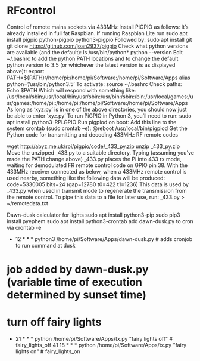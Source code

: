 # RFcontrol
Control of remote mains sockets via 433MHz
Install PiGPIO as follows:
It’s already installed in full fat Raspbian.
If running Raspbian Lite run 
sudo apt install pigpio python-pigpio python3-pigpio
Followed by:
sudo apt install git
git clone https://github.com/joan2937/pigpio
Check what python versions are available (and the default):
ls /usr/bin/python*
python --version
Edit ~/.bashrc to add the python PATH locations and to change the default python version to 3.5 (or whichever the latest version is as displayed above)t:
export PATH=${PATH}:/home/pi:/home/pi/Software:/home/pi/Software/Apps
alias python=’/usr/bin/python3.5’
To activate:
source ~/.bashrc
Check paths:
Echo $PATH
Which will respond with something like:
/usr/local/sbin:/usr/local/bin:/usr/sbin:/usr/bin:/sbin:/bin:/usr/local/games:/usr/games:/home/pi::/home/pi:/home/pi/Software:/home/pi/Software/Apps
As long as ‘xyz.py’ is in one of the above directories, you should now just be able to enter ‘xyz.py’
To run PiGPIO in Python 3, you’ll need to run:
sudo apt install python3-RPi.GPIO
Run pigpiod on boot:
Add this line to the system crontab (sudo crontab –e): 
@reboot /usr/local/bin/pigpiod
Get the Python code for transmitting and decoding 433MHz RF remote codes

wget http://abyz.me.uk/rpi/pigpio/code/_433_py.zip
unzip _433_py.zip
Move the unzipped _433.py to a suitable directory.
Typing (assuming you’ve made the PATH change above)
_433.py 
places the Pi into 433 rx mode, waiting for demodulated FR remote control code on GPIO pin 38.
With the 433MHz receiver connected as below, when a 433MHz remote control is used nearby, something like the following data will be produced:
code=5330005 bits=24 (gap=12780 t0=422 t1=1236)
This data is used by _433.py when used in transmit mode to regenerate the transmission from the remote control.
To pipe this data to a file for later use, run:
_433.py > ~/remotedata.txt 

Dawn-dusk calculator for lights
sudo apt install python3-pip
sudo pip3 install pyephem
sudo apt install python3-crontab
add dawn-dusk.py to cron via 
crontab -e
* 12 * * * python3 /home/pi/Software/Apps/dawn-dusk.py # adds cronjob to run command at dusk
# job added by dawn-dusk.py (variable time of execution determined by sunset time)
# turn off fairy lights
* 21 * * * python /home/pi/Software/Apps/tx.py "fairy lights off" # fairy_lights_off
41 18 * * * python /home/pi/Software/Apps/tx.py "fairy lights on" # fairy_lights_on
